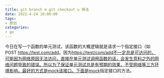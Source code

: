 ```yaml
---
title: git branch m git checkout u 用法
date: 2022-4-24 10:00:00
tags:
- 原创
categories:
- go
---
```


今日在写一个函数的单元测试，该函数的大概逻辑就是请求一个指定接口（如POST <https://test.com/add>。因为<https://test/com/add不一定总是可访问的，可能因为网络原因无法访问，直接在单元测试调用函数的话，会发生意料之外的网络问题导致的错误。所以为了保证单元测试总是有预期的效果，不受网络等三方环境影响，最好的方式是mock该接口。下面是mock>指定接口的方法。
